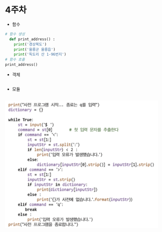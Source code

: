 # 4주차
* 함수
```python
# 함수 생성
  def print_address() :
    print('경상북도')
    print('울릉군 울릉읍')
    print('독도리 산 1-96번지')
# 함수 호출
print_address()
```

* 객체
```python

```

* 모듈
```python

```


![ch06-2 참고 자료](./8장_문제.png)
